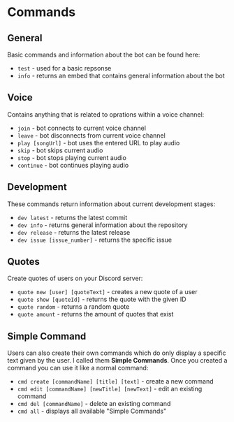 # Commands
## General
Basic commands and information about the bot can be found here:
- ``test`` - used for a basic repsonse
- ``info`` - returns an embed that contains general information about the bot

## Voice
Contains anything that is related to oprations within a voice channel:
- ``join`` - bot connects to current voice channel
- ``leave`` - bot disconnects from current voice channel
- ``play [songUrl]`` - bot uses the entered URL to play audio
- ``skip`` - bot skips current audio
- ``stop`` - bot stops playing current audio
- ``continue`` - bot continues playing audio

## Development
These commands return information about current development stages:
- ``dev latest`` - returns the latest commit
- ``dev info`` - returns general information about the repository
- ``dev release`` - returns the latest release
- ``dev issue [issue_number]`` - returns the specific issue

## Quotes
Create quotes of users on your Discord server:
- ``quote new [user] [quoteText]`` - creates a new quote of a user
- ``quote show [quoteId]`` - returns the quote with the given ID
- ``quote random`` - returns a random quote
- ``quote amount`` - returns the amount of quotes that exist

## Simple Command
Users can also create their own commands which do only display a specific text given
by the user. I called them **Simple Commands**. Once you created a command you can
use it like a normal command:
- ``cmd create [commandName] [title] [text]`` - create a new command
- ``cmd edit [commandName] [newTitle] [newText]`` - edit an existing command
- ``cmd del [commandName]`` - delete an existing command
- ``cmd all`` - displays all available "Simple Commands"